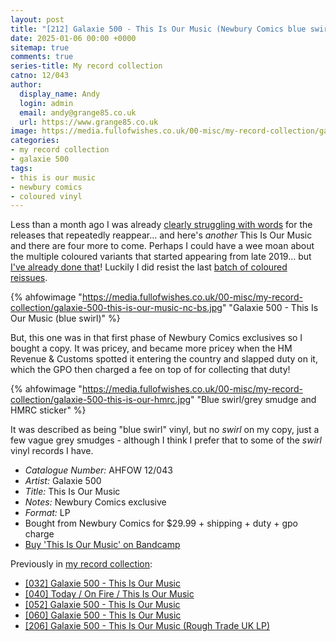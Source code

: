 ```yaml
---
layout: post
title: "[212] Galaxie 500 - This Is Our Music (Newbury Comics blue swirl)"
date: 2025-01-06 00:00 +0000
sitemap: true
comments: true
series-title: My record collection 
catno: 12/043
author:
  display_name: Andy
  login: admin
  email: andy@grange85.co.uk
  url: https://www.grange85.co.uk
image: https://media.fullofwishes.co.uk/00-misc/my-record-collection/galaxie-500-this-is-our-hmrc.jpg
categories:
- my record collection
- galaxie 500
tags:
- this is our music
- newbury comics
- coloured vinyl
---
```

Less than a month ago I was already [clearly struggling with words](/2024/12/12/my-record-collection-196-galaxie-500-this-is-our-music-rough-trade-lp/) for the releases that repeatedly reappear... and here's _another_ This Is Our Music and there are four more to come. Perhaps I could have a wee moan about the multiple coloured variants that started appearing from late 2019... but [I've already done that](/2023/06/19/my-record-collection-044-galaxie-500-today/)! Luckily I did resist the last [batch of coloured reissues](/2023/02/23/new-coloured-vinyl-galaxie-500-releases/).

{% ahfowimage "https://media.fullofwishes.co.uk/00-misc/my-record-collection/galaxie-500-this-is-our-music-nc-bs.jpg" "Galaxie 500 - This Is Our Music (blue swirl)" %}

But, this one was in that first phase of Newbury Comics exclusives so I bought a copy. It was pricey, and became more pricey when the HM Revenue & Customs spotted it entering the country and slapped duty on it, which the GPO then charged a fee on top of for collecting that duty! 

{% ahfowimage "https://media.fullofwishes.co.uk/00-misc/my-record-collection/galaxie-500-this-is-our-hmrc.jpg" "Blue swirl/grey smudge and HMRC sticker" %}

It was described as being "blue swirl" vinyl, but no _swirl_ on my copy, just a few vague grey smudges - although I think I prefer that to some of the _swirl_ vinyl records I have.

 - *Catalogue Number:* AHFOW 12/043
 - *Artist:* Galaxie 500
 - *Title:* This Is Our Music
 - *Notes:* Newbury Comics exclusive
 - *Format:* LP
 - Bought from Newbury Comics for $29.99 + shipping + duty + gpo charge
 - [Buy 'This Is Our Music' on Bandcamp](https://galaxie500.bandcamp.com/album/this-is-our-music)

Previously in [my record collection](/category/my-record-collection):
 - [[032] Galaxie 500 - This Is Our Music](http://moonshot.local:4040/2023/05/08/my-record-collection-032-galaxie-500-this-is-our-music/)
 - [[040] Today / On Fire / This Is Our Music](http://moonshot.local:4040/2023/06/05/my-record-collection-040-today-on-fire-this-is-our-music/)
 - [[052] Galaxie 500 - This Is Our Music](http://moonshot.local:4040/2023/07/17/my-record-collection-052-galaxie-500-this-is-our-music/)
 - [[060] Galaxie 500 - This Is Our Music](http://moonshot.local:4040/2023/08/10/my-record-collection-059-galaxie-500-this-is-our-music/)
 - [[206] Galaxie 500 - This Is Our Music (Rough Trade UK LP)](http://moonshot.local:4040/2024/12/12/my-record-collection-196-galaxie-500-this-is-our-music-rough-trade-lp/)
